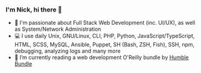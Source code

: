 ### I'm Nick, hi there 👋

- :cowboy_hat_face: I'm passionate about Full Stack Web Development (inc. UI/UX), as well as System/Network Administration  
- :computer: I use daily Unix, GNU/Linux, CLI, PHP, Python, JavaScript/TypeScript, HTML, SCSS, MySQL, Ansible, Puppet, SH (Bash, ZSH, Fish), SSH, npm, debugging, analyzing logs and many more
- :open_book: I’m currently reading a web development O'Reilly bundle by [Humble Bundle](https://www.humblebundle.com/books)
